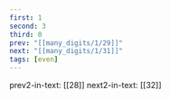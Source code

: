 ```yaml
---
first: 1
second: 3
third: 0
prev: "[[many_digits/1/29]]"
next: "[[many_digits/1/31]]"
tags: [even]
---
```

prev2-in-text: [[28]]
next2-in-text: [[32]]
